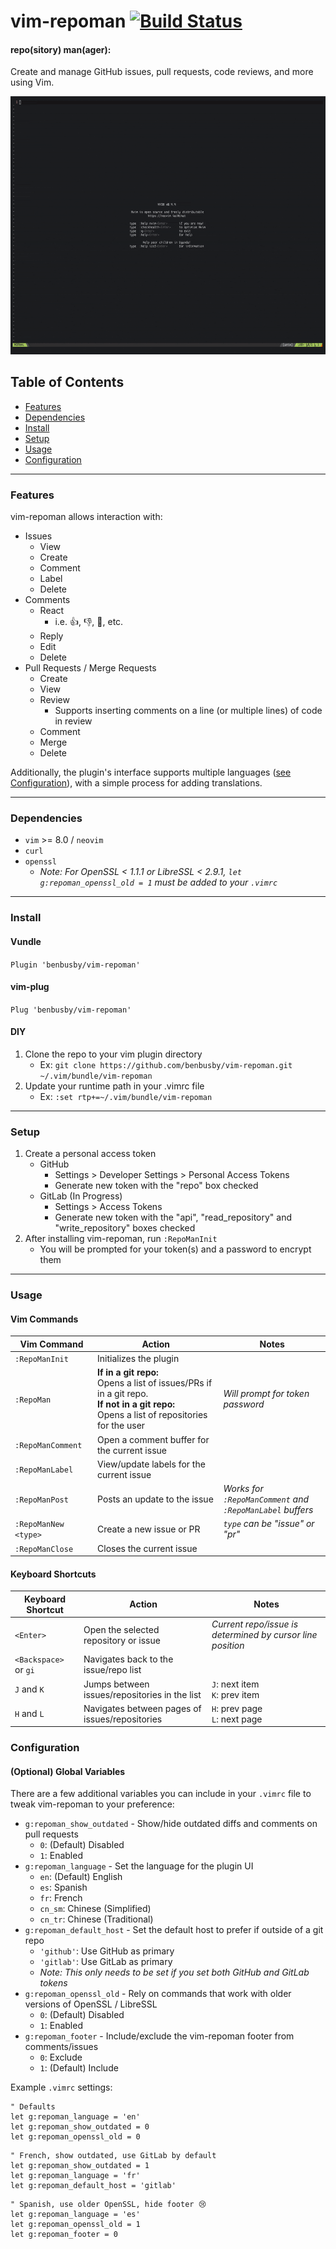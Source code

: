 # vim-repoman [![Build Status](https://travis-ci.com/benbusby/vim-repoman.svg?token=JgVbn8LSCz5Mmr9h5qq7&branch=main)](https://travis-ci.com/benbusby/vim-repoman)

#### repo(sitory) man(ager):

Create and manage GitHub issues, pull requests, code reviews, and more using Vim.

![Demo Gif](assets/gifs/home-demo.gif)

## Table of Contents
- [Features](#features)
- [Dependencies](#dependencies)
- [Install](#install)
- [Setup](#setup)
- [Usage](#usage)
- [Configuration](#configuration)

___

### Features
vim-repoman allows interaction with:
- Issues
    - View
    - Create
    - Comment
    - Label
    - Delete
- Comments
    - React
        - i.e. 👍, 👎, 👀, etc.
    - Reply
    - Edit
    - Delete
- Pull Requests / Merge Requests
    - Create
    - View
    - Review
        - Supports inserting comments on a line (or multiple lines) of code in review
    - Comment
    - Merge
    - Delete
    
Additionally, the plugin's interface supports multiple languages ([see Configuration](#configuration)), with a simple process for adding translations.
    
___

### Dependencies
- `vim` >= 8.0 / `neovim`
- `curl`
- `openssl`
  - *Note: For OpenSSL < 1.1.1 or LibreSSL < 2.9.1, `let g:repoman_openssl_old = 1` must be added to your `.vimrc`*
  
___

### Install
#### Vundle
`Plugin 'benbusby/vim-repoman'`
#### vim-plug
`Plug 'benbusby/vim-repoman'`
#### DIY
  1. Clone the repo to your vim plugin directory
      - Ex: `git clone https://github.com/benbusby/vim-repoman.git ~/.vim/bundle/vim-repoman`
  2. Update your runtime path in your .vimrc file
      - Ex: `:set rtp+=~/.vim/bundle/vim-repoman`

___

### Setup
1. Create a personal access token
    - GitHub
      - Settings > Developer Settings > Personal Access Tokens
      - Generate new token with the "repo" box checked
    - GitLab (In Progress)
      - Settings > Access Tokens
      - Generate new token with the "api", "read_repository" and "write_repository" boxes checked
2. After installing vim-repoman, run `:RepoManInit`
    - You will be prompted for your token(s) and a password to encrypt them

___

### Usage
#### Vim Commands
Vim Command | Action | Notes
--- | --- | --- |
`:RepoManInit` | Initializes the plugin | 
`:RepoMan` | **If in a git repo:**<br>Opens a list of issues/PRs if in a git repo.<br>**If not in a git repo:**<br>Opens a list of repositories for the user | *Will prompt for token password*
`:RepoManComment` | Open a comment buffer for the current issue |
`:RepoManLabel` | View/update labels for the current issue |
`:RepoManPost` | Posts an update to the issue | *Works for <br>`:RepoManComment` and <br>`:RepoManLabel` buffers*
`:RepoManNew <type>` | Create a new issue or PR | *`type` can be "issue" or "pr"*
`:RepoManClose` | Closes the current issue | 

#### Keyboard Shortcuts
Keyboard Shortcut | Action | Notes
--- | --- | --- |
`<Enter>` | Open the selected repository or issue | *Current repo/issue is determined by cursor line position*
`<Backspace>` or `gi` | Navigates back to the issue/repo list | 
`J` and `K` | Jumps between issues/repositories in the list | `J`: next item<br>`K`: prev item
`H` and `L` | Navigates between pages of issues/repositories |`H`: prev page<br>`L`: next page 

### Configuration
#### (Optional) Global Variables
There are a few additional variables you can include in your `.vimrc` file to tweak vim-repoman to your preference:

- `g:repoman_show_outdated` - Show/hide outdated diffs and comments on pull requests
  - `0`: (Default) Disabled
  - `1`: Enabled
- `g:repoman_language` - Set the language for the plugin UI
  - `en`: (Default) English
  - `es`: Spanish
  - `fr`: French
  - `cn_sm`: Chinese (Simplified)
  - `cn_tr`: Chinese (Traditional)
- `g:repoman_default_host` - Set the default host to prefer if outside of a git repo
  - `'github'`: Use GitHub as primary
  - `'gitlab'`: Use GitLab as primary
  - *Note: This only needs to be set if you set both GitHub and GitLab tokens*
- `g:repoman_openssl_old` - Rely on commands that work with older versions of OpenSSL / LibreSSL
  - `0`: (Default) Disabled
  - `1`: Enabled
- `g:repoman_footer` - Include/exclude the vim-repoman footer from comments/issues
  - `0`: Exclude
  - `1`: (Default) Include
  
Example `.vimrc` settings:
```vim
" Defaults
let g:repoman_language = 'en'
let g:repoman_show_outdated = 0
let g:repoman_openssl_old = 0
```

```vim
" French, show outdated, use GitLab by default
let g:repoman_show_outdated = 1
let g:repoman_language = 'fr'
let g:repoman_default_host = 'gitlab'
```

```vim
" Spanish, use older OpenSSL, hide footer 😢
let g:repoman_language = 'es'
let g:repoman_openssl_old = 1
let g:repoman_footer = 0
```
